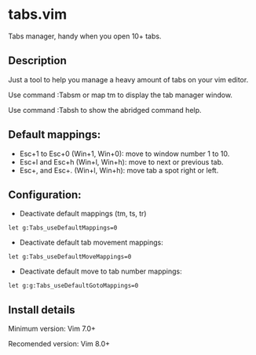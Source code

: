 # tabs.vim
Tabs manager, handy when you open 10+ tabs.

## Description

Just a tool to help you manage a heavy amount of tabs on your vim editor.

Use command :Tabsm or map tm to display the tab manager window.

Use command :Tabsh to show the abridged command help.

## Default mappings:
- Esc+1 to Esc+0 (Win+1, Win+0): move to window number 1 to 10.
- Esc+l and Esc+h (Win+l, Win+h): move to next or previous tab.
- Esc+, and Esc+. (Win+l, Win+h): move tab a spot right or left.

## Configuration:
- Deactivate default mappings (tm, ts, tr)
```vimscript
let g:Tabs_useDefaultMappings=0
```

- Deactivate default tab movement mappings:
```vimscript
let g:Tabs_useDefaultMoveMappings=0
```

- Deactivate default move to tab number mappings:
```vimscript
let g:g:Tabs_useDefaultGotoMappings=0
```
 
## Install details
Minimum version: Vim 7.0+

Recomended version: Vim 8.0+
